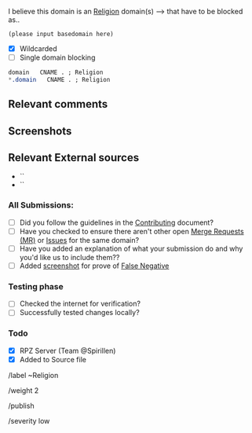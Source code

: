 I believe this domain is an [Religion](https://mypdns.org/MypDNS/support/-/wikis/Categories/Religion) domain(s) --> that have to be blocked as..

```
(please input basedomain here)
```

- [X] Wildcarded
- [ ] Single domain blocking

```css
domain   CNAME . ; Religion
*.domain   CNAME . ; Religion
```

## Relevant comments
<!-- Be as clear as possible: nobody can read your mind, and nobody is looking at your issue over your shoulder. -->


## Screenshots


## Relevant External sources
- ``
- ``

### All Submissions:
- [ ] Did you follow the guidelines in the [Contributing](CONTRIBUTING.md)
	  document?
- [ ] Have you checked to ensure there aren't other open
      [Merge Requests (MR)](../merge_requests) or [Issues](../../issues) for the
      same domain?
- [ ] Have you added an explanation of what your submission do and why you'd
	  like us to include them??
- [ ] Added [screenshot](https://mypdns.org/MypDNS/support/-/wikis/Screenshot)
	  for prove of [False Negative](https://mypdns.org/MypDNS/support/-/wikis/False-Negative)

### Testing phase
- [ ] Checked the internet for verification?
- [ ] Successfully tested changes locally?

### Todo
- [X] RPZ Server (Team @Spirillen)
- [X] Added to Source file

/label ~Religion

/weight 2

/publish

/severity low
